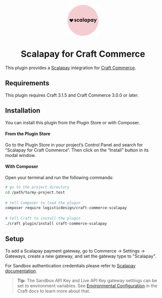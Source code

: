 <p align="center"><img src="./src/icon.svg" width="100" height="100" alt="Scalapay for Craft Commerce icon"></p>

<h1 align="center">Scalapay for Craft Commerce</h1>

This plugin provides a [Scalapay](https://www.scalapay.com) integration for [Craft Commerce](https://craftcms.com/commerce).

## Requirements

This plugin requires Craft 3.1.5 and Craft Commerce 3.0.0 or later.

## Installation

You can install this plugin from the Plugin Store or with Composer.

#### From the Plugin Store

Go to the Plugin Store in your project’s Control Panel and search for "Scalapay for Craft Commerce”. Then click on the “Install” button in its modal window.

#### With Composer

Open your terminal and run the following commands:

```bash
# go to the project directory
cd /path/to/my-project.test

# tell Composer to load the plugin
composer require logisticdesign/craft-commerce-scalapay

# tell Craft to install the plugin
./craft plugin/install craft-commerce-scalapay
```

## Setup

To add a Scalapay payment gateway, go to Commerce → Settings → Gateways, create a new gateway, and set the gateway type to "Scalapay".

For Sandbox authentication credentials please refer to [Scalapay documentation](https://developers.scalapay.com/docs/testing).

> **Tip:** The Sandbox API Key and Live API Key gateway settings can be set to environment variables. See [Environmental Configuration](https://docs.craftcms.com/v3/config/environments.html) in the Craft docs to learn more about that.

